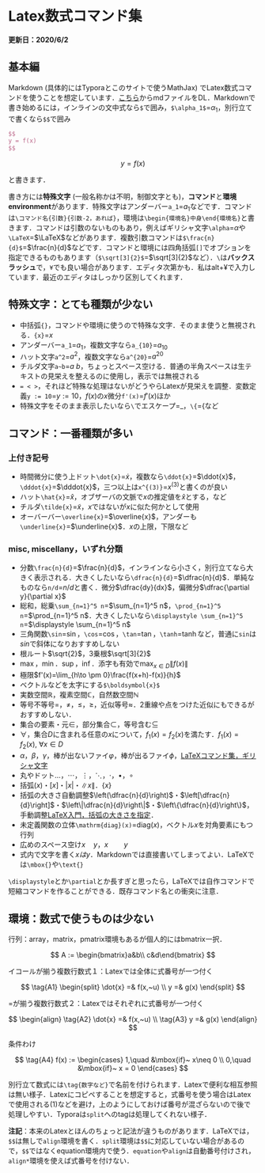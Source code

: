 # Latex数式コマンド集

**更新日：2020/6/2**

## 基本編

Markdown (具体的にはTyporaとこのサイトで使うMathJax) でLatex数式コマンドを使うことを想定しています．[こちら](./md/tips/latexMath.md)からmdファイルをDL．Markdownで書き始めるには，インラインの文中式なら`$`で囲み，`$\alpha_1$`=$\alpha_1$，別行立てで書くなら`$$`で囲み

```latex
$$
y = f(x)
$$
```

$$
y = f(x)
$$

と書きます．

書き方には**特殊文字** (一般名称かは不明，制御文字とも)，**コマンド**と**環境environment**があります．特殊文字はアンダーバー`a_1`=$a_1$などです．コマンドは`\コマンド名{引数}{引数-2，あれば}`，環境は`\begin{環境名}中身\end{環境名}`と書きます．コマンドは引数のないものもあり，例えばギリシャ文字`\alpha`=$\alpha$や`\LaTeX`=$\LaTeX$などがあります．複数引数コマンドは`$\frac{n}{d}$`=$\frac{n}{d}$などです．コマンドと環境には四角括弧`[]`でオプションを指定できるものもあります（`$\sqrt[3]{2}$`=$\sqrt[3]{2}$など）．`\`は**バックスラッシュ**で，`¥`でも良い場合があります．エディタ次第かも．私はalt+¥で入力しています．最近のエディタはしっかり区別してくれます．

## 特殊文字：とても種類が少ない

- 中括弧`{}`，コマンドや環境に使うので特殊な文字．そのまま使うと無視される．`{x}`=${x}$
- アンダーバー`a_1`=$a_1$，複数文字なら`a_{10}`=$a_{10}$
- ハット文字`a^2`=$a^2$，複数文字なら`a^{20}`=$a^{20}$
- チルダ文字`a~b`=$a~b$，ちょっとスペース空ける．普通の半角スペースは生テキストの見栄えを整えるのに使用し，表示では無視される
- `= < >`，それほど特殊な処理はないがどうやらLatexが見栄えを調整．変数定義`y := 10`=$y := 10$，$f(x)$の$x$微分`f'(x)`=$f'(x)$ほか
- 特殊文字をそのまま表示したいなら`\`でエスケープ=$\_$，`\{`=$\{$など

## コマンド：一番種類が多い

### 上付き記号

- 時間微分に使う上ドット`\dot{x}`=$\dot{x}$，複数なら`\ddot{x}`=$\ddot{x}$，`\dddot{x}`=$\dddot{x}$，三つ以上は`x^{(3)}`=$x^{(3)}$と書くのが良い
- ハット`\hat{x}`=$\hat{x}$，オブザーバの文脈で$x$の推定値を$\hat{x}$とする，など
- チルダ`\tilde{x}`=$\tilde{x}$，$x$ではないが$x$に似た何かとして使用
- オーバーバー`\overline{x}`=$\overline{x}$，アンダーも`\underline{x}`=$\underline{x}$．$x$の上限，下限など

### misc, miscellany，いずれ分類

- 分数`\frac{n}{d}`=$\frac{n}{d}$，インラインなら小さく，別行立てなら大きく表示される．大きくしたいなら`\dfrac{n}{d}`=$\dfrac{n}{d}$．単純なものなら`n/d`=$n/d$と書く．微分$\dfrac{dy}{dx}$，偏微分$\dfrac{\partial y}{\partial x}$
- 総和，総乗`\sum_{n=1}^5 n`=$\sum_{n=1}^5 n$，`\prod_{n=1}^5 n`=$\prod_{n=1}^5 n$．大きくしたいなら`\displaystyle \sum_{n=1}^5 n`=$\displaystyle \sum_{n=1}^5 n$
- 三角関数`\sin`=$\sin$，`\cos`=$\cos$，`\tan`=$\tan$，`\tanh`=$\tanh$など，普通に`sin`は$sin$で斜体になりおすすめしない
- 根ルート$\sqrt{2}$，3乗根$\sqrt[3]{2}$
- $\max$，$\min$．$\sup$，$\inf$．添字も有効で$\displaystyle \max_{x \in D}\|f(x)\|$
- 極限$f'(x)=\lim_{h\to \pm 0}\frac{f(x+h)-f(x)}{h}$
- ベクトルなどを太字にする`$\boldsymbol{x}$`
- 実数空間$\mathbb{R}$，複素空間$\mathbb{C}$，自然数空間$\mathbb{N}$
- 等号不等号$=$，$\neq$，$\leq$，$\geq$，近似等号$\approx$．2重線や点をつけた近似にもできるがおすすめしない．
- 集合の要素・元$\in$，部分集合$\subset$，等号含む$\subseteq$
- $\forall$，集合$D$に含まれる任意の$x$について，$f_1(x)=f_2(x)$を満たす．$f_1(x)=f_2(x),~\forall x\in D$
- $\alpha$，$\beta$，$\gamma$，棒が出ないファイ$\varphi$，棒が出るファイ$\phi$，[LaTeXコマンド集，ギリシャ文字](http://www.latex-cmd.com/special/greek.html)
- 丸やドット$\dots$，$\cdots$，$\vdots$，$\ddots$，$\cdot$，$\bullet$，$\circ$
- 括弧$(x)$・$[x]$・$|x|$・$\| x\|$．$\{ x\}$
- 括弧の大きさ自動調整$\left(\dfrac{n}{d}\right)$・$\left[\dfrac{n}{d}\right]$・$\left\|\dfrac{n}{d}\right\|$・$\left\{\dfrac{n}{d}\right\}$，手動調整[LaTeX入門，括弧の大きさを指定](https://medemanabu.net/latex/bracket/)．
- 未定義関数の立体`\mathrm{diag}(x)`=$\mathrm{diag}(x)$，ベクトル$x$を対角要素にもつ行列
- 広めのスペース空け$x\quad y$，$x\qquad y$
- 式内で文字を書く$xはy$．Markdownでは直接書いてしまってよい．LaTeXでは`\mbox{}`や`\text{}`

`\displaystyle`とか`\partial`とか長すぎと思ったら，LaTeXでは自作コマンドで短縮コマンドを作ることができる．既存コマンド名との衝突に注意．

## 環境：数式で使うものは少ない

行列：array，matrix，pmatrix環境もあるが個人的にはbmatrix一択．

$$
A := \begin{bmatrix}a&b\\ c&d\end{bmatrix}
$$

イコールが揃う複数行数式１：Latexでは全体に式番号が一つ付く

$$
\tag{A1} \begin{split}
\dot{x} =& f(x,~u) \\
y =& g(x)
\end{split}
$$

=が揃う複数行数式２：Latexではそれぞれに式番号が一つ付く

$$
\begin{align}
\tag{A2} \dot{x} =& f(x,~u) \\
\tag{A3} y =& g(x)
\end{align}
$$

条件わけ

$$
\tag{A4} f(x) :=
\begin{cases}
1,\quad &\mbox{if}~ x\neq 0 \\
0,\quad &\mbox{if}~ x = 0
\end{cases}
$$

別行立て数式には`\tag{数字など}`で名前を付けられます．Latexで便利な相互参照は無い様子．Latexにコピペすることを想定すると，式番号を使う場合はLatexで使用される(1)などを避け，上のようにしておけば番号が混ざらないので後で処理しやすい．Typoraは`split`へのtagは処理してくれない様子．

**注記**：本来のLatexとほんのちょっと記法が違うものがあります．LaTeXでは，`$$`は無しで`align`環境を書く．`split`環境は`$$`に対応していない場合があるので，`$$`ではなくequation環境内で使う．`equation`や`align`は自動番号付けされ，`align*`環境を使えば式番号を付けない．